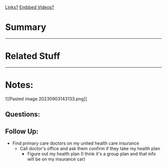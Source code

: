 [Links?](#)
[Embbed Videos?](#)
# Summary

----
# Related Stuff

----
# Notes:
![[Pasted image 20230903143133.png]]

## Questions:

## Follow Up:
- Find primary care doctors on my united health care insurance
	- Call doctor's office and ask them confirm if they take my health plan
		- Figure out my health plan (I think it's a group plan and that info will be on my insurance car)
